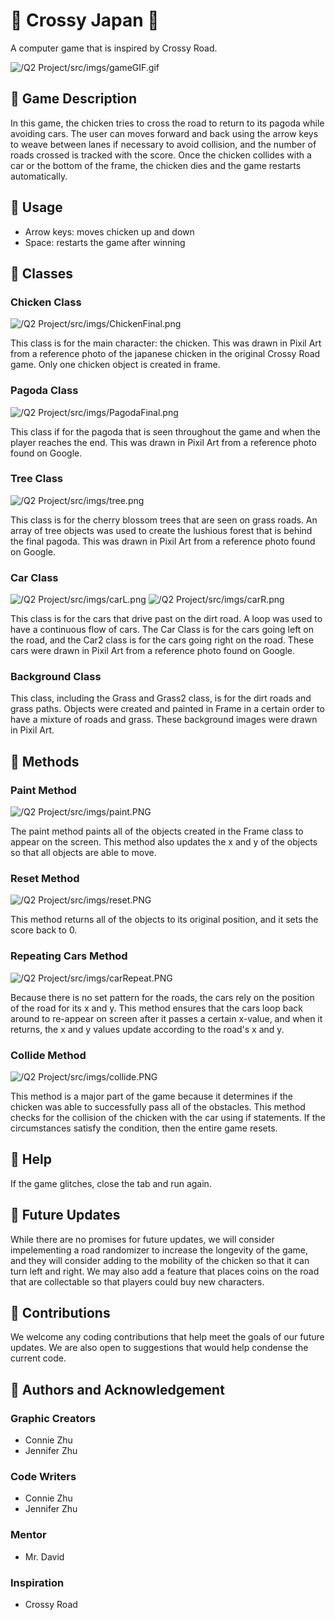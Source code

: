 # :cherry_blossom: Crossy Japan :cherry_blossom:

A computer game that is inspired by Crossy Road. 

![/Q2 Project/src/imgs/gameGIF.gif](https://github.com/jenniferrzhu/Q2-Class-Project-Crossy-Road/blob/main/Q2%20Project/src/imgs/gameGIF.gif)

## :seedling: Game Description

In this game, the chicken tries to cross the road to return to its pagoda while avoiding cars. The user can moves forward and back using the arrow keys to weave between lanes if necessary to avoid collision, and the number of roads crossed is tracked with the score. Once the chicken collides with a car or the bottom of the frame, the chicken dies and the game restarts automatically.

## :seedling: Usage

* Arrow keys: moves chicken up and down
* Space: restarts the game after winning

## :seedling: Classes

### Chicken Class
![/Q2 Project/src/imgs/ChickenFinal.png](https://github.com/jenniferrzhu/Q2-Class-Project-Crossy-Road/blob/main/Q2%20Project/src/imgs/ChickenFinal.png)

This class is for the main character: the chicken. This was drawn in Pixil Art from a reference photo of the japanese chicken in the original Crossy Road game. Only one chicken object is created in frame.

### Pagoda Class
![/Q2 Project/src/imgs/PagodaFinal.png](https://github.com/jenniferrzhu/Q2-Class-Project-Crossy-Road/blob/main/Q2%20Project/src/imgs/PagodaFinal.png)

This class if for the pagoda that is seen throughout the game and when the player reaches the end. This was drawn in Pixil Art from a reference photo found on Google.

### Tree Class
![/Q2 Project/src/imgs/tree.png](https://github.com/jenniferrzhu/Q2-Class-Project-Crossy-Road/blob/main/Q2%20Project/src/imgs/tree.png)

This class is for the cherry blossom trees that are seen on grass roads. An array of tree objects was used to create the lushious forest that is behind the final pagoda. This was drawn in Pixil Art from a reference photo found on Google.

### Car Class
![/Q2 Project/src/imgs/carL.png](https://github.com/jenniferrzhu/Q2-Class-Project-Crossy-Road/blob/main/Q2%20Project/src/imgs/carL.png)
![/Q2 Project/src/imgs/carR.png](https://github.com/jenniferrzhu/Q2-Class-Project-Crossy-Road/blob/main/Q2%20Project/src/imgs/carR.png)

This class is for the cars that drive past on the dirt road. A loop was used to have a continuous flow of cars. The Car Class is for the cars going left on the road, and the Car2 class is for the cars going right on the road. These cars were drawn in Pixil Art from a reference photo found on Google.

### Background Class 

This class, including the Grass and Grass2 class, is for the dirt roads and grass paths. Objects were created and painted in Frame in a certain order to have a mixture of roads and grass. These background images were drawn in Pixil Art.

## :seedling: Methods

### Paint Method
![/Q2 Project/src/imgs/paint.PNG](https://github.com/jenniferrzhu/Q2-Class-Project-Crossy-Road/blob/main/Q2%20Project/src/imgs/paint.PNG)

The paint method paints all of the objects created in the Frame class to appear on the screen. This method also updates the x and y of the objects so that all objects are able to move.

### Reset Method
![/Q2 Project/src/imgs/reset.PNG](https://github.com/jenniferrzhu/Q2-Class-Project-Crossy-Road/blob/main/Q2%20Project/src/imgs/reset.PNG)

This method returns all of the objects to its original position, and it sets the score back to 0.

### Repeating Cars Method
![/Q2 Project/src/imgs/carRepeat.PNG](https://github.com/jenniferrzhu/Q2-Class-Project-Crossy-Road/blob/main/Q2%20Project/src/imgs/carRepeat.PNG)

Because there is no set pattern for the roads, the cars rely on the position of the road for its x and y. This method ensures that the cars loop back around to re-appear on screen after it passes a certain x-value, and when it returns, the x and y values update according to the road's x and y.

### Collide Method
![/Q2 Project/src/imgs/collide.PNG](https://github.com/jenniferrzhu/Q2-Class-Project-Crossy-Road/blob/main/Q2%20Project/src/imgs/collide.PNG)

This method is a major part of the game because it determines if the chicken was able to successfully pass all of the obstacles. This method checks for the collision of the chicken with the car using if statements. If the circumstances satisfy the condition, then the entire game resets.  

## :seedling: Help

If the game glitches, close the tab and run again. 

## :seedling: Future Updates

While there are no promises for future updates, we will consider impelementing a road randomizer to increase the longevity of the game, and they will consider adding to the mobility of the chicken so that it can turn left and right. We may also add a feature that places coins on the road that are collectable so that players could buy new characters. 

## :seedling: Contributions

We welcome any coding contributions that help meet the goals of our future updates. We are also open to suggestions that would help condense the current code.

## :seedling: Authors and Acknowledgement

### Graphic Creators
* Connie Zhu
* Jennifer Zhu

### Code Writers
* Connie Zhu
* Jennifer Zhu

### Mentor
* Mr. David

### Inspiration
* Crossy Road
